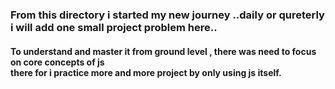 <h3>From this directory i started my new journey ..daily or qureterly i will add one small project problem here.. </h3> 
<h4>To understand and master it  from ground level , there was need to focus on core concepts of js <br>
there for i practice more and more project by only using js itself.</h4>
